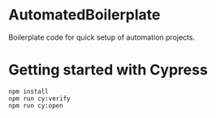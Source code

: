 # AutomatedBoilerplate
Boilerplate code for quick setup of automation projects.


# Getting started with Cypress
```
npm install
npm run cy:verify
npm run cy:open
```
